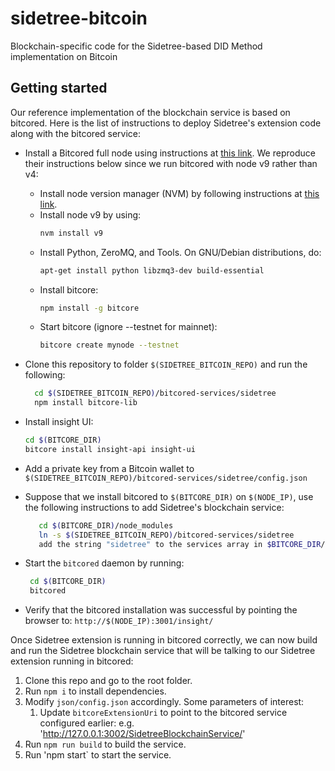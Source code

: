 # sidetree-bitcoin

Blockchain-specific code for the Sidetree-based DID Method implementation on Bitcoin

## Getting started

Our reference implementation of the blockchain service is based on bitcored. Here is the list of instructions to deploy Sidetree's extension code along with the bitcored service:

- Install a Bitcored full node using instructions at [this link](https://github.com/bitpay/bitcore#bitcore). We reproduce their instructions below since we run bitcored with node v9 rather than v4:

  - Install node version manager (NVM) by following instructions at [this link](https://github.com/creationix/nvm#install-script).
  - Install node v9 by using: 
     ```bash 
     nvm install v9
     ```
  - Install Python, ZeroMQ, and Tools. On GNU/Debian distributions, do:
    ```bash
    apt-get install python libzmq3-dev build-essential
    ```
  - Install bitcore:
    ```bash
    npm install -g bitcore
    ```
  - Start bitcore (ignore --testnet for mainnet):
    ```bash
    bitcore create mynode --testnet
    ```

- Clone this repository to folder `$(SIDETREE_BITCOIN_REPO)` and run the following:
    ```bash
      cd $(SIDETREE_BITCOIN_REPO)/bitcored-services/sidetree
      npm install bitcore-lib
    ```

- Install insight UI:
  ```bash
  cd $(BITCORE_DIR)
  bitcore install insight-api insight-ui
  ```

- Add a private key from a Bitcoin wallet to `$(SIDETREE_BITCOIN_REPO)/bitcored-services/sidetree/config.json`

- Suppose that we install bitcored to `$(BITCORE_DIR)` on `$(NODE_IP)`, use the following instructions to add Sidetree's blockchain service:

   ```bash
      cd $(BITCORE_DIR)/node_modules
      ln -s $(SIDETREE_BITCOIN_REPO)/bitcored-services/sidetree
      add the string "sidetree" to the services array in $BITCORE_DIR/bitcore-node.json
    ```

- Start the `bitcored` daemon by running:

   ```bash
    cd $(BITCORE_DIR)
    bitcored
   ```

- Verify that the bitcored installation was successful by pointing the browser to: `http://$(NODE_IP):3001/insight/`

Once Sidetree extension is running in bitcored correctly, we can now build and run the Sidetree blockchain service that will be talking to our Sidetree extension running in bitcored:

 1. Clone this repo and go to the root folder.
 1. Run `npm i` to install dependencies.
 1. Modify `json/config.json` accordingly. Some parameters of interest:
    1. Update `bitcoreExtensionUri` to point to the bitcored service configured earlier:
       e.g. 'http://127.0.0.1:3002/SidetreeBlockchainService/'
 1. Run `npm run build` to build the service.
 1. Run 'npm start` to start the service. 
